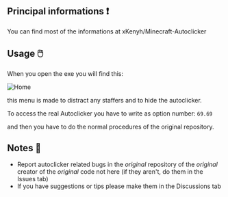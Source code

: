 ## Principal informations ❗
<p>You can find most of the informations at <a href="https://github.com/xKenyh/Minecraft-Autoclicker"style="text-decoration: none">xKenyh/Minecraft-Autoclicker</a></p>
  
## Usage 🖱️
When you open the exe you will find this:

<img src="https://github.com/uranxo07/Minecraft-Autoclicker-To-Bypassing-MATB/blob/main/Images/home.png" alt="Home">

this menu is made to distract any staffers and to hide the autoclicker.

To access the real Autoclicker you have to write as option number: 
``` 69.69 ``` 
<p> and then you have to do the normal procedures of <a href="https://github.com/xKenyh/Minecraft-Autoclicker"style="text-decoration: none">the original repository</a>.</p>
  
## Notes 📝
* Report autoclicker related bugs in the _original_ repository of the _original_ creator of the _original_ code not here (if they aren't, do them in the Issues tab)
* If you have suggestions or tips please make them in the Discussions tab
